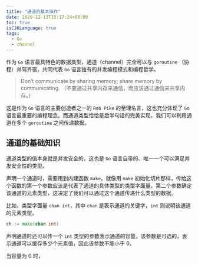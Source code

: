 ```yaml
---
title: "通道的基本操作"
date: 2020-12-13T15:17:24+08:00
toc: true
isCJKLanguage: true
tags: 
  - Go
  - channel
---
```


作为 `Go` 语言最具特色的数据类型，通道（channel）完全可以与 `goroutine` （协程）并驾齐驱，共同代表 `Go` 语言独有的并发编程模式和编程哲学。

> Don’t communicate by sharing memory; share memory by communicating. （不要通过共享内存来通信，而应该通过通信来共享内存。）

这是作为 `Go` 语言的主要创造者之一的 `Rob Pike` 的至理名言，这也充分体现了 `Go` 语言最重要的编程理念。而通道类型恰恰是后半句话的完美实现，我们可以利用通道在多个 `goroutine` 之间传递数据。

## 通道的基础知识

通道类型的值本身就是并发安全的，这也是 `Go` 语言自带的、唯一一个可以满足并发安全性的类型。

声明一个通道时，需要用到内建函数 `make`。就像用 `make`  初始化切片那样，传给这个函数的第一个参数应该是代表了通道的具体类型的类型字面量。第二个参数确定该通道的元素类型，这决定了我们可以通过这个通道传递什么类型的数据。

比如，类型字面量 `chan int`，其中 `chan` 是表示通道的关键字，`int` 则说明该通道的元素类型。

```go
ch := make(chan int)
```

声明通道时还可以传一个 `int` 类型的参数表示通道的容量。该参数是可选的，表示通道可以缓存多少个元素值，因此该参数不能小于 0。

当容量为 0 时，

